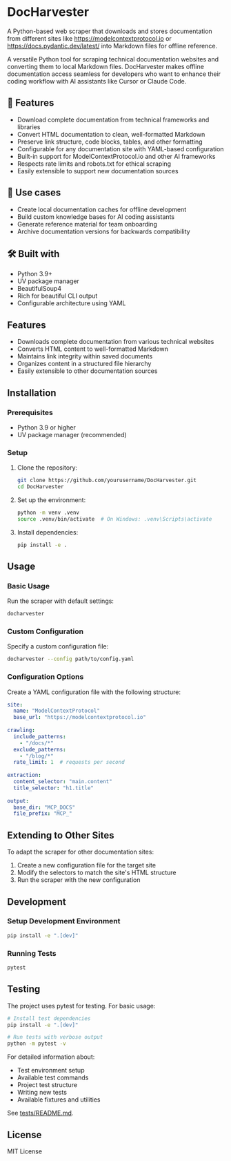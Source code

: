 # DocHarvester

A Python-based web scraper that downloads and stores documentation from different sites like https://modelcontextprotocol.io or https://docs.pydantic.dev/latest/ into Markdown files for offline reference.

A versatile Python tool for scraping technical documentation websites and converting them to local Markdown files. DocHarvester makes offline documentation access seamless for developers who want to enhance their coding workflow with AI assistants like Cursor or Claude Code.

## 🌟 Features

- Download complete documentation from technical frameworks and libraries
- Convert HTML documentation to clean, well-formatted Markdown
- Preserve link structure, code blocks, tables, and other formatting
- Configurable for any documentation site with YAML-based configuration
- Built-in support for ModelContextProtocol.io and other AI frameworks
- Respects rate limits and robots.txt for ethical scraping
- Easily extensible to support new documentation sources

## 🚀 Use cases

- Create local documentation caches for offline development
- Build custom knowledge bases for AI coding assistants
- Generate reference material for team onboarding
- Archive documentation versions for backwards compatibility

## 🛠️ Built with

- Python 3.9+
- UV package manager
- BeautifulSoup4
- Rich for beautiful CLI output
- Configurable architecture using YAML

## Features

- Downloads complete documentation from various technical websites
- Converts HTML content to well-formatted Markdown
- Maintains link integrity within saved documents
- Organizes content in a structured file hierarchy
- Easily extensible to other documentation sources

## Installation

### Prerequisites

- Python 3.9 or higher
- UV package manager (recommended)

### Setup

1. Clone the repository:
   ```bash
   git clone https://github.com/yourusername/DocHarvester.git
   cd DocHarvester
   ```

2. Set up the environment:
   ```bash
   python -m venv .venv
   source .venv/bin/activate  # On Windows: .venv\Scripts\activate
   ```

3. Install dependencies:
   ```bash
   pip install -e .
   ```

## Usage

### Basic Usage

Run the scraper with default settings:

```bash
docharvester
```

### Custom Configuration

Specify a custom configuration file:

```bash
docharvester --config path/to/config.yaml
```

### Configuration Options

Create a YAML configuration file with the following structure:

```yaml
site:
  name: "ModelContextProtocol"
  base_url: "https://modelcontextprotocol.io"
  
crawling:
  include_patterns:
    - "/docs/*"
  exclude_patterns:
    - "/blog/*"
  rate_limit: 1  # requests per second
  
extraction:
  content_selector: "main.content"
  title_selector: "h1.title"
  
output:
  base_dir: "MCP_DOCS"
  file_prefix: "MCP_"
```

## Extending to Other Sites

To adapt the scraper for other documentation sites:

1. Create a new configuration file for the target site
2. Modify the selectors to match the site's HTML structure
3. Run the scraper with the new configuration

## Development

### Setup Development Environment

```bash
pip install -e ".[dev]"
```

### Running Tests

```bash
pytest
```

## Testing

The project uses pytest for testing. For basic usage:

```bash
# Install test dependencies
pip install -e ".[dev]"

# Run tests with verbose output
python -m pytest -v
```

For detailed information about:
- Test environment setup
- Available test commands
- Project test structure
- Writing new tests
- Available fixtures and utilities

See [tests/README.md](tests/README.md).

## License

MIT License 